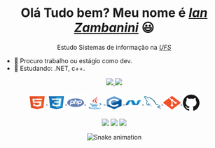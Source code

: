 <div>
  <h1 align="center">Olá Tudo bem? Meu nome é <a href="https://www.linkedin.com/in/ian-zamba/"><i>Ian Zambanini</i></a> 😃️</h1>
  <p align="center">Estudo Sistemas de informação na  <a href="https://www.ufs.br"><i>UFS</i></a> 
  
- 🔭 Procuro trabalho ou estágio como dev.
- 🌱 Estudando: .NET, c++.


<div  align="center">
  <a href="https://github.com/ian-zamba">
  <img height="150em" src="https://github-readme-stats.vercel.app/api?username=ian-zamba&show_icons=true&theme=tokyonight&include_all_commits=true&count_private=true"/>
  <img height="150em" src="https://github-readme-stats.vercel.app/api/top-langs/?username=ian-zamba&layout=compact&langs_count=7&theme=tokyonight"/>
</div>

<div align="center" valign="top"><br>
  <img align="center" alt="Ian-HTML" height="30" width="40" src="https://raw.githubusercontent.com/devicons/devicon/master/icons/html5/html5-original.svg">
  <img align="center" alt="Ian-CSS" height="30" width="40" src="https://raw.githubusercontent.com/devicons/devicon/master/icons/css3/css3-original.svg">
  <img width="40" align="center" alt="Ian-php" src="https://github.com/devicons/devicon/blob/master/icons/php/php-plain.svg">
  <img align="center" alt="Ian-Java" height="30" width="40" src="https://github.com/devicons/devicon/blob/master/icons/java/java-original.svg">
  <img align="center" alt="Ian-c" height="30" width="40" src="https://github.com/devicons/devicon/blob/master/icons/c/c-original.svg">
  <img align="center" alt="Ian-dot-net" height="30" width="40" src="https://github.com/devicons/devicon/blob/master/icons/dot-net/dot-net-original.svg">
  <img align="center" alt="Ian-MySql" height="30" width="40" src="https://github.com/devicons/devicon/blob/master/icons/mysql/mysql-plain.svg">
  <img align="center" alt="Ian-git" height="30" width="40" src="https://raw.githubusercontent.com/devicons/devicon/master/icons/git/git-original.svg">
  <img width="40" align="center" alt="Ian-GitHub" src="https://github.com/devicons/devicon/blob/master/icons/github/github-original.svg">
</div><br>

<div align="center">
  <a href="https://www.instagram.com/ian_zamba/" target="_blank"><img src="https://img.shields.io/badge/-Instagram-%23E4405F?style=for-the-badge&logo=instagram&logoColor=white" target="_blank"></a>
  <a href="https://www.linkedin.com/in/ian-zamba/" target="_blank"><img src="https://img.shields.io/badge/-LinkedIn-%230077B5?style=for-the-badge&logo=linkedin&logoColor=white" target="_blank"></a> 
  <a href="https://mail.google.com/mail/u/0/#inbox?compose=CllgCJfscdpvDqxMxNbWHGLHhjngCdnGVQqrkHSBFQlBkvrpZpbrXWTNtjWNZkvGXPRvJlBHbjV"><img src="https://img.shields.io/badge/-Gmail-%23333?style=for-the-badge&logo=gmail&logoColor=white" target="_blank"></a>
</div>

<div align="center">
  
  ![Snake animation](https://github.com/danielbped/danielbped/blob/output/github-contribution-grid-snake.svg)
  
</div>
